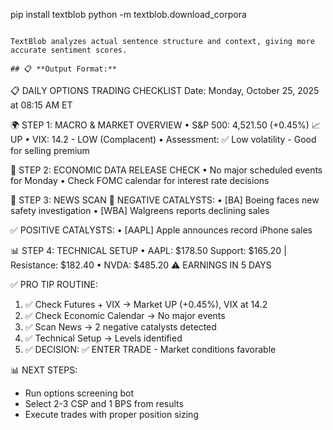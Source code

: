 pip install textblob
python -m textblob.download_corpora
```

TextBlob analyzes actual sentence structure and context, giving more accurate sentiment scores.

## 📋 **Output Format:**
```
📋 DAILY OPTIONS TRADING CHECKLIST
Date: Monday, October 25, 2025 at 08:15 AM ET

🌍 STEP 1: MACRO & MARKET OVERVIEW
   • S&P 500: 4,521.50 (+0.45%) 📈 UP
   • VIX: 14.2 - LOW (Complacent)
   • Assessment: ✅ Low volatility - Good for selling premium

📅 STEP 2: ECONOMIC DATA RELEASE CHECK
   • No major scheduled events for Monday
   • Check FOMC calendar for interest rate decisions

📰 STEP 3: NEWS SCAN
🚨 NEGATIVE CATALYSTS:
   • [BA] Boeing faces new safety investigation
   • [WBA] Walgreens reports declining sales

✅ POSITIVE CATALYSTS:
   • [AAPL] Apple announces record iPhone sales

📊 STEP 4: TECHNICAL SETUP
   • AAPL: $178.50
     Support: $165.20 | Resistance: $182.40
   • NVDA: $485.20
     ⚠️ EARNINGS IN 5 DAYS

✅ PRO TIP ROUTINE:
1. ✅ Check Futures + VIX → Market UP (+0.45%), VIX at 14.2
2. ✅ Check Economic Calendar → No major events
3. ✅ Scan News → 2 negative catalysts detected
4. ✅ Technical Setup → Levels identified
5. ✅ DECISION: ✅ ENTER TRADE - Market conditions favorable

📊 NEXT STEPS:
- Run options screening bot
- Select 2-3 CSP and 1 BPS from results
- Execute trades with proper position sizing
